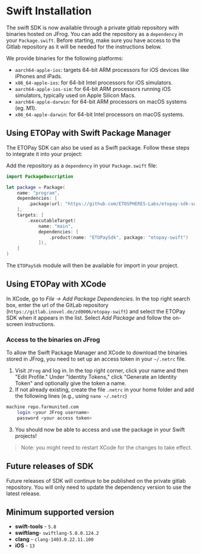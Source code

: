 # Swift Installation

The swift SDK is now available through a private gitlab repository with binaries hosted on JFrog. You can add the repository as a `dependency` in your `Package.swift`. Before starting, make sure you have access to the Gitlab repository as it will be needed for the instructions below.

We provide binaries for the following platforms:

- `aarch64-apple-ios`: targets 64-bit ARM processors for iOS devices like iPhones and iPads.
- `x86_64-apple-ios`: for 64-bit Intel processors for iOS simulators.
- `aarch64-apple-ios-sim`: for 64-bit ARM processors running iOS simulators, typically used on Apple Silicon Macs.
- `aarch64-apple-darwin`: for 64-bit ARM processors on macOS systems (eg. M1).
- `x86_64-apple-darwin`: for 64-bit Intel processors on macOS systems.

## Using ETOPay with Swift Package Manager

The ETOPay SDK can also be used as a Swift package. Follow these steps to integrate it into your project:

Add the repository as a `dependency` in your `Package.swift` file:

```swift
import PackageDescription

let package = Package(
    name: "program",
    dependencies: [
        .package(url: "https://github.com/ETOSPHERES-Labs/etopay-sdk-swift", from: "0.0.1")
    ],
    targets: [
        .executableTarget(
            name: "main",
            dependencies: [
                .product(name: "ETOPaySdk", package: "etopay-swift")
            ]),
    ]
)
```

The `ETOPaySdk` module will then be available for import in your project.

## Using ETOPay with XCode

In XCode, go to _File -> Add Package Dependencies_. In the top right search box, enter the url of the GitLab repository (`https://gitlab.inovel.de/zd0006/etopay-swift`) and select the ETOPay SDK when it appears in the list. Select _Add Package_ and follow the on-screen instructions.

### Access to the binaries on JFrog

To allow the Swift Package Manager and XCode to download the binaries stored in JFrog, you need to set up an access token in your `~/.netrc` file.

1. Visit `JFrog` and log in. In the top right corner, click your name and then "Edit Profile." Under "Identity Tokens," click "Generate an Identity Token" and optionally give the token a name.
2. If not already existing, create the file `.netrc` in your home folder and add the following lines (e.g., using `nano ~/.netrc`)

```zsh
machine repo.farmunited.com
    login <your JFrog username>
    password <your access token>
```

3. You should now be able to access and use the package in your Swift projects!

> Note: you might need to restart XCode for the changes to take effect.

## Future releases of SDK

Future releases of SDK will continue to be published on the private gitlab repository. You will only need to update the dependency version to use the latest release.

## Minimum supported version

- **swift-tools** - `5.8`
- **swiftlang**- `swiftlang-5.8.0.124.2`
- **clang** - `clang-1403.0.22.11.100`
- **iOS** - `13`
